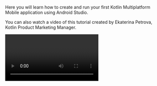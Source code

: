[//]: # (title: 1. Create your first cross-platform app)

Here you will learn how to create and run your first Kotlin Multiplatform Mobile application using Android Studio.

You can also watch a video of this tutorial created by Ekaterina Petrova, Kotlin Product Marketing Manager.

<video href="GcqFhoUuNNI" title="Kotlin Multiplatform Multiverse, Episode 2: Your First Kotlin Multiplatform Mobile App Tutorial"/>

> This is the second step for **Getting started with Kotlin Multiplatform Mobile**. Start with [Setting up an environment](multiplatform-mobile-setup.md).
> 
{type="note"}

1. In Android Studio, select **File** | **New** | **New Project**.
2. Select **Kotlin Multiplatform App** in the list of project templates, and click **Next**.  

    ![Mobile Multiplatform project template](multiplatform-mobile-project-wizard-1.png)
    
3. Specify a name for your first application, and click **Next**.  

    ![Mobile Multiplatform project - general settings](multiplatform-mobile-project-wizard-2.png)

4. In the list of iOS framework distribution options, select **Regular framework**.
5. Keep the default names for the application and shared folders. Click **Finish**.

    ![Mobile Multiplatform project - additional settings](multiplatform-mobile-project-wizard-3.png)
    
Wait for the project to set up. It may take some time to download and set up the required components when you 
do this for the first time.

## Explore the project structure

To view the complete structure of your mobile multiplatform project, switch the view from **Android** to **Project**.

![Select the Project view](select-project-view.png){width=200}  

Your Kotlin Mobile Multiplatform project consists of three components:

* _Shared module_ – a Kotlin module that contains common logic for both Android and iOS applications.
  Builds into an Android library and an iOS framework. Uses Gradle as a build system.
* _Android application_ – a Kotlin module that builds into the Android application. Uses Gradle as a build system.
* _iOS application_ – an Xcode project that builds into the iOS application.

![Basic Multiplatform Mobile project structure](basic-project-structure.png){width=500}
    
## Run your application 

You can run your multiplatform application on [Android](#run-your-application-on-android) or [iOS](#run-your-application-on-ios).

### Run your application on Android

* In the list of run configurations, select **androidApp** and then click **Run**.  
    
    ![Run multiplatform app on Android](run-android.png){width=400}
    
    ![First mobile multiplatform app on Android](first-multiplatform-project-on-android-1.png){width=300}

#### Run on a different Android simulated device

Learn how to [configure the Android Emulator and run your application on a different simulated device](https://developer.android.com/studio/run/emulator#runningapp).
    
#### Run on a real Android device

Learn how to [configure and connect a hardware device and run your application on it](https://developer.android.com/studio/run/device).

### Run your application on iOS

* In the list of run configurations, select **iosApp** and then click **Run**.  
    
    ![Run multiplatform app on iOS](run-ios.png){width=450}
    
    ![First mobile multiplatform app on Android](first-multiplatform-project-on-ios-1.png){width=300}

#### Run on a different iPhone simulated device

If you want to run your application on another simulated device, you can add a new run configuration.

1. In the list of run configurations, click **Edit Configurations**.

    ![Edit run configurations](ios-edit-configurations.png){width=450}

2. Click the **+** button above the list of configurations and select **iOS Application**.

    ![New run configuration for iOS application](ios-new-configuration.png)

4. Name your configuration.

5. Select a simulated device in the **Execution target** list, and then click **OK**.

    ![New run configuration with iOS simulator](ios-new-simulator.png)
    
6. Click **Run** to run your application on the new simulated device.
    
#### Run on a real iPhone device

1. [Connect a real iPhone device to Xcode](https://developer.apple.com/documentation/xcode/running_your_app_in_the_simulator_or_on_a_device).
2. [Create a run configuration](#run-on-a-different-iphone-simulated-device) by selecting iPhone in the **Execution target** list.
3. Click **Run** to run your application on the iPhone device.

> If your build fails, follow the workaround described in [this issue](https://youtrack.jetbrains.com/issue/KT-40907).
>
{type="note"}

## Update your application

1. Open the file `Greeting.kt` in `shared/src/commonMain/kotlin/com.example.kmmapplication.shared`.  
    This directory stores the shared code for both platforms – Android and iOS. If you make changes to the shared code, you will see
    changes in both applications.

    ![Common Kotlin file](common-kotlin-file.png)
    
2. Update the shared code – use the Kotlin standard library function that works on all platforms and reverts text: `reversed()`.

    ```kotlin
    class Greeting {
        fun greeting(): String {
            return "Guess what it is! > ${Platform().platform.reversed()}!"
        }
    }
    ```

3. Run the updated application on Android.

    ![Updated mobile multiplatform app on Android](first-multiplatform-project-on-android-2.png){width=300}
    
4. Run the updated application on iOS.  

    ![Updated mobile multiplatform app on iOS](first-multiplatform-project-on-ios-2.png){width=300}

## What's next?

Learn how to [add dependencies to your project](multiplatform-mobile-setup.md).

## What else?

* See how to [run tests to check that the code works correctly](multiplatform-run-tests.md).
* Learn more about [the project structure](multiplatform-mobile-understand-project-structure.md) and how you can use it.